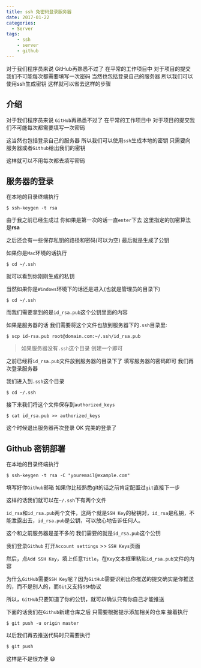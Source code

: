 ```yaml
---
title: ssh 免密码登录服务器
date: 2017-01-22
categories:
  - Server
tags:
    - ssh
    - server
    - github
---
```

对于我们程序员来说 GitHub再熟悉不过了 在平常的工作项目中 对于项目的提交我们不可能每次都需要填写一次密码 当然也包括登录自己的服务器 所以我们可以使用ssh生成密钥 这样就可以省去这样的步骤

## 介绍
对于我们程序员来说 `GitHub`再熟悉不过了 在平常的工作项目中 对于项目的提交我们不可能每次都需要填写一次密码

这当然也包括登录自己的服务器 所以我们可以使用`ssh`生成本地的密钥  只需要向服务器或者`Github`给出我们的密钥

这样就可以不用每次都去填写密码

## 服务器的登录

在本地的目录终端执行
```shell
$ ssh-keygen -t rsa  
```

由于我之前已经生成过 你如果是第一次的话一直`enter`下去  这里指定的加密算法是**rsa**   

之后还会有一些保存私钥的路径和密码(可以为空) 最后就是生成了公钥

如果你是`Mac`环境的话执行
```shell
$ cd ~/.ssh
```
就可以看到你刚刚生成的私钥 

当然如果你是`Windows`环境下的话还是进入(也就是管理员的目录下)
```shell
$ cd ~/.ssh
```
而我们需要拿到的是`id_rsa.pub`这个公钥里面的内容

如果是服务器的话 我们需要将这个文件也放到服务器下的`.ssh`目录里:
```shell
$ scp id-rsa.pub root@domain.com:~/.ssh/id_rsa.pub
```

> 如果服务器没有`.ssh`这个目录 创建一个即可

之前已经将`id_rsa.pub`文件放到服务器的目录下了 填写服务器的密码即可  我们再次登录服务器

我们进入到`.ssh`这个目录
```shell
$ cd ~/.ssh
```
接下来我们将这个文件保存到`authorized_keys`
```shell
$ cat id_rsa.pub >> authorized_keys
```

这个时候退出服务器再次登录 OK 完美的登录了

## Github 密钥部署

在本地的目录终端执行
```shell
$ ssh-keygen -t rsa -C "youremail@example.com"
```
填写好你`Github`邮箱 如果你比较熟悉git的话之前肯定配置过`git`直接下一步

这样的话我们就可以在`~/.ssh`下有两个文件

`id_rsa`和`id_rsa.pub`两个文件，这两个就是`SSH Key`的秘钥对，`id_rsa`是私钥，不能泄露出去，`id_rsa.pub`是公钥，可以放心地告诉任何人。

这个和之前服务器是差不多的 我们需要的就是`id_rsa.pub`这个公钥

我们登录`Github` 打开`Account settings` >> `SSH Keys`页面
          
然后，点`Add SSH Key`，填上任意`Title`，在`Key`文本框里粘贴`id_rsa.pub`文件的内容

为什么`GitHub`需要`SSH Key`呢？因为`GitHub`需要识别出你推送的提交确实是你推送的，而不是别人的，而`Git`又支持`SSH`协议

所以，`GitHub`只要知道了你的公钥，就可以确认只有你自己才能推送

下面的话我们在`Github`新建仓库之后 只需要根据提示添加相关的仓库 接着执行
```shell
$ git push -u origin master
```

以后我们再去推送代码时只需要执行
```php
$ git push 
```
这样是不是很方便 :smile:
